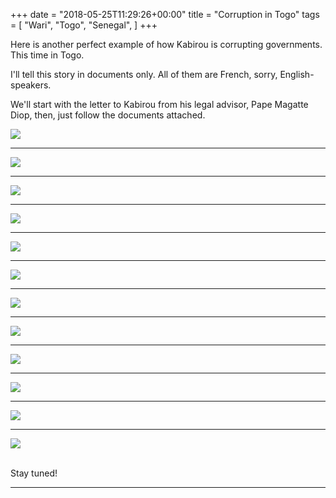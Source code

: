 +++
date = "2018-05-25T11:29:26+00:00"
title = "Corruption in Togo"
tags = [
    "Wari",
    "Togo",
    "Senegal",
]
+++

Here is another perfect example of how Kabirou is corrupting governments. This time in Togo.

I'll tell this story in documents only. All of them are French, sorry, English-speakers.

We'll start with the letter to Kabirou from his legal advisor, Pape Magatte Diop, then, just follow the documents attached.

<div class="container" style="width:auto">
  <a target="blank" href="https://res.cloudinary.com/vincentstradic/image/upload/v1525968839/cortogo/cortogo-1.jpg">
    <img src="https://res.cloudinary.com/vincentstradic/image/upload/bo_2px_solid_rgb:279d14/v1525968839/cortogo/cortogo-1.jpg" style="max-width:100%">
  </a>
</div>
<hr>
<!--more-->
<p></p>
<div class="container" style="width:auto">
  <a target="blank" href="https://res.cloudinary.com/vincentstradic/image/upload/v1525968846/cortogo/cortogo-2.jpg">
    <img src="https://res.cloudinary.com/vincentstradic/image/upload/bo_2px_solid_rgb:279d14/v1525968846/cortogo/cortogo-2.jpg" style="max-width:100%">
  </a>
</div>
<hr>
<div class="container" style="width:auto">
  <a target="blank" href="https://res.cloudinary.com/vincentstradic/image/upload/v1525968847/cortogo/cortogo-3.jpg">
    <img src="https://res.cloudinary.com/vincentstradic/image/upload/bo_2px_solid_rgb:279d14/v1525968847/cortogo/cortogo-3.jpg" style="max-width:100%">
  </a>
</div>
<hr>
<div class="container" style="width:auto">
  <a target="blank" href="https://res.cloudinary.com/vincentstradic/image/upload/v1525968838/cortogo/cortogo-4.jpg">
    <img src="https://res.cloudinary.com/vincentstradic/image/upload/bo_2px_solid_rgb:279d14/v1525968838/cortogo/cortogo-4.jpg" style="max-width:100%">
  </a>
</div>
<hr>
<div class="container" style="width:auto">
  <a target="blank" href="https://res.cloudinary.com/vincentstradic/image/upload/v1525968839/cortogo/cortogo-5.jpg">
    <img src="https://res.cloudinary.com/vincentstradic/image/upload/bo_2px_solid_rgb:279d14/v1525968839/cortogo/cortogo-5.jpg" style="max-width:100%">
  </a>
</div>
<hr>
<div class="container" style="width:auto">
  <a target="blank" href="https://res.cloudinary.com/vincentstradic/image/upload/v1525968844/cortogo/cortogo-5A.jpg">
    <img src="https://res.cloudinary.com/vincentstradic/image/upload/bo_2px_solid_rgb:279d14/v1525968844/cortogo/cortogo-5A.jpg" style="max-width:100%">
  </a>
</div>
<hr>
<div class="container" style="width:auto">
  <a target="blank" href="https://res.cloudinary.com/vincentstradic/image/upload/v1525968836/cortogo/cortogo-7.jpg">
    <img src="https://res.cloudinary.com/vincentstradic/image/upload/bo_2px_solid_rgb:279d14/v1525968836/cortogo/cortogo-7.jpg" style="max-width:100%">
  </a>
</div>
<hr>
<div class="container" style="width:auto">
  <a target="blank" href="https://res.cloudinary.com/vincentstradic/image/upload/v1525968842/cortogo/cortogo-8.jpg">
    <img src="https://res.cloudinary.com/vincentstradic/image/upload/bo_2px_solid_rgb:279d14/v1525968842/cortogo/cortogo-8.jpg" style="max-width:100%">
  </a>
</div>
<hr>
<div class="container" style="width:auto">
  <a target="blank" href="https://res.cloudinary.com/vincentstradic/image/upload/v1524651851/post7A/post7A_pic1.jpg">
    <img src="https://res.cloudinary.com/vincentstradic/image/upload/bo_2px_solid_rgb:279d14/v1524651851/post7A/post7A_pic1.jpg" style="max-width:100%">
  </a>
</div>
<hr>
<div class="container" style="width:auto">
  <a target="blank" href="https://res.cloudinary.com/vincentstradic/image/upload/v1525968843/cortogo/cortogo-8B.jpg">
    <img src="https://res.cloudinary.com/vincentstradic/image/upload/bo_2px_solid_rgb:279d14/v1525968843/cortogo/cortogo-8B.jpg" style="max-width:100%">
  </a>
</div>
<hr>
<div class="container" style="width:auto">
  <a target="blank" href="https://res.cloudinary.com/vincentstradic/image/upload/v1525968851/cortogo/cortogo-9.jpg">
    <img src="https://res.cloudinary.com/vincentstradic/image/upload/bo_2px_solid_rgb:279d14/v1525968851/cortogo/cortogo-9.jpg" style="max-width:100%">
  </a>
</div>
<hr>
<div class="container" style="width:auto">
  <a target="blank" href="https://res.cloudinary.com/vincentstradic/image/upload/v1525968851/cortogo/cortogo-10.jpg">
    <img src="https://res.cloudinary.com/vincentstradic/image/upload/bo_2px_solid_rgb:279d14/v1525968851/cortogo/cortogo-10.jpg" style="max-width:100%">
  </a>
</div>
<br>

Stay tuned!


<hr>
